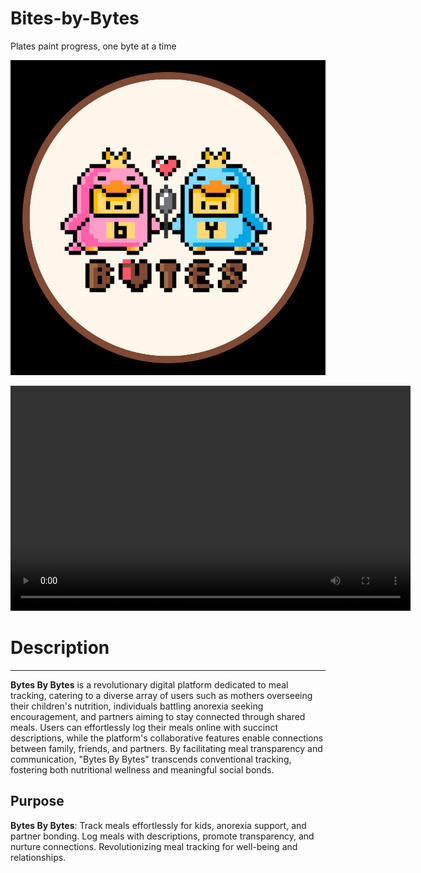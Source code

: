 # Bites-by-Bytes
Plates paint progress, one byte at a time

![logo](photo_2023-09-30_17-11-54.jpg)

<video width="640" height="360" controls>
  <source src="Bytesforbytes vid.mp4" type="video/mp4">
  Your browser does not support the video tag.
</video>


# Description
---
**Bytes By Bytes** is a revolutionary digital platform dedicated to meal tracking, catering to a diverse array of users such as mothers overseeing their children's nutrition, individuals battling anorexia seeking encouragement, and partners aiming to stay connected through shared meals. Users can effortlessly log their meals online with succinct descriptions, while the platform's collaborative features enable connections between family, friends, and partners. By facilitating meal transparency and communication, "Bytes By Bytes" transcends conventional tracking, fostering both nutritional wellness and meaningful social bonds.

## Purpose
**Bytes By Bytes**: Track meals effortlessly for kids, anorexia support, and partner bonding. Log meals with descriptions, promote transparency, and nurture connections. Revolutionizing meal tracking for well-being and relationships.
